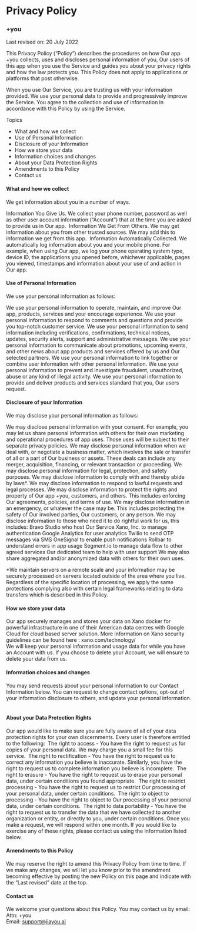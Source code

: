 # Privacy Policy
### +you
Last revised on: 20 July 2022

This Privacy Policy (“Policy”) describes the procedures on how Our app +you collects, uses and discloses personal information of you, Our users of this app when you use the Service and guides you about your privacy rights and how the law protects you. This Policy does not apply to applications or platforms that post otherwise.

When you use Our Service, you are trusting us with your information provided. We use your personal data to provide and progressively improve the Service. You agree to the collection and use of information in accordance with this Policy by using the Service.

Topics

- What and how we collect
- Use of Personal Information
- Disclosure of your Information
- How we store your data
- Information choices and changes
- About your Data Protection Rights
- Amendments to this Policy
- Contact us

#### What and how we collect

We get information about you in a number of ways.

Information You Give Us. We collect your phone number, password as well as other user account information (“Account”) that at the time you are asked to provide us in Our app.
‍
Information We Get From Others. We may get information about you from other trusted sources. We may add this to information we get from this app.
‍
Information Automatically Collected. We automatically log information about you and your mobile phone. For example, when using Our app, we log your phone operating system type, device ID, the applications you opened before, whichever applicable, pages you viewed, timestamps and information about your use of and action in Our app.

#### Use of Personal Information

We use your personal information as follows:

We use your personal information to operate, maintain, and improve Our app, products, services and your encourage experience.
We use your personal information to respond to comments and questions and provide you top-notch customer service.
We use your personal information to send information including verifications, confirmations, technical notices, updates, security alerts, support and administrative messages.
We use your personal information to communicate about promotions, upcoming events, and other news about app products and services offered by us and Our selected partners.
We use your personal information to link together or combine user information with other personal information.
We use your personal information to prevent and investigate fraudulent, unauthorized, abuse or any kind of illegal activity.
We use your personal information to provide and deliver products and services standard that you, Our users request.

#### Disclosure of your Information

We may disclose your personal information as follows:

We may disclose personal information with your consent. For example, you may let us share personal information with others for their own marketing and operational procedures of app uses. Those uses will be subject to their separate privacy policies.
We may disclose personal information when we deal with, or negotiate a business matter, which involves the sale or transfer of all or a part of Our business or assets. These deals can include any merger, acquisition, financing, or relevant transaction or proceeding.
We may disclose personal information for legal, protection, and safety purposes.
We may disclose information to comply with and thereby abide by laws*.
We may disclose information to respond to lawful requests and legal processes.
We may disclose information to protect the rights and property of Our app +you, customers, and others. This includes enforcing Our agreements, policies, and terms of use.
We may disclose information in an emergency, or whatever the case may be. This includes protecting the safety of Our involved parties, Our customers, or any person.
We may disclose information to those who need it to do rightful work for us, this includes:
Bravo Studio who host Our Service
Xano, Inc. to manage authentication
Google Analytics for user analytics
Twilio to send OTP messages via SMS
OneSignal to enable push notifications
Rollbar to understand errors in app usage
Segment.io to manage data flow to other agreed services
Our dedicated team to help with user support
We may also share aggregated and/or anonymized data with others for their own uses.

*We maintain servers on a remote scale and your information may be securely processed on servers located outside of the area where you live. Regardless of the specific location of processing, we apply the same protections complying also with certain legal frameworks relating to data transfers which is described in this Policy.

#### How we store your data

Our app securely manages and stores your data on Xano docker for powerful infrastructure in one of their American data centres with Google Cloud for cloud based server solution. More information on Xano security guidelines can be found here : xano.com/technology/
‍
<br>We will keep your personal information and usage data for while you have an Account with us. If you choose to delete your Account, we will ensure to delete your data from us.

#### Information choices and changes

You may send requests about your personal information to our Contact Information below. You can request to change contact options, opt-out of your information disclosure to others, and update your personal information.
‍
#### About your Data Protection Rights

Our app would like to make sure you are fully aware of all of your data protection rights for your own discernments. Every user is therefore entitled to the following:
‍
The right to access - You have the right to request us for copies of your personal data. We may charge you a small fee for this service.
‍
The right to rectification - You have the right to request us to correct any information you believe is inaccurate. Similarly, you have the right to request us to complete information you believe is incomplete.
‍
The right to erasure - You have the right to request us to erase your personal data, under certain conditions you found appropriate.
‍
The right to restrict processing - You have the right to request us to restrict Our processing of your personal data, under certain conditions.
‍
The right to object to processing - You have the right to object to Our processing of your personal data, under certain conditions.
‍
The right to data portability - You have the right to request us to transfer the data that we have collected to another organization or entity, or directly to you, under certain conditions. Once you make a request, we will respond within one month. If you would like to exercise any of these rights, please contact us using the information listed below.


#### Amendments to this Policy

We may reserve the right to amend this Privacy Policy from time to time. If we make any changes, we will let you know prior to the amendment becoming effective by posting the new Policy on this page and indicate with the “Last revised” date at the top.


#### Contact us

We welcome your questions about this Policy. You may contact us by email:<br>
Attn: +you<br>
Email: support@jiayou.ai

